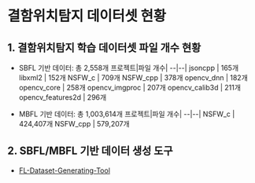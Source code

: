 # 결함위치탐지 데이터셋 현황


## 1. 결함위치탐지 학습 데이터셋 파일 개수 현황
* SBFL 기반 데이터: 총 2,558개
    프로젝트|파일 개수|
    --|--|
    jsoncpp | 165개
    libxml2 | 152개
    NSFW_c | 709개
    NSFW_cpp | 378개
    opencv_dnn | 182개
    opencv_core | 258개
    opencv_imgproc | 207개
    opencv_calib3d | 211개
    opencv_features2d | 296개

* MBFL 기반 데이터: 총 1,003,614개
    프로젝트|파일 개수|
    --|--|
    NSFW_c | 424,407개
    NSFW_cpp | 579,207개


## 2. SBFL/MBFL 기반 데이터 생성 도구
* [FL-Dataset-Generating-Tool](https://github.com/yheechan/FL-Dataset-Generating-Tool.git)

